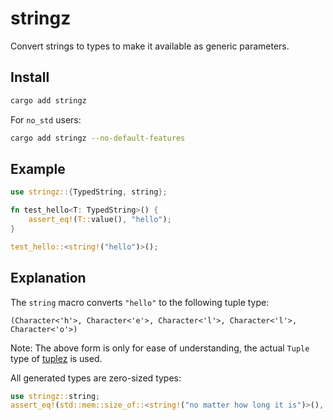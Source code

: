 # stringz

Convert strings to types to make it available as generic parameters.

## Install

```bash
cargo add stringz
```

For `no_std` users:

```bash
cargo add stringz --no-default-features 
```

## Example

```rust
use stringz::{TypedString, string};

fn test_hello<T: TypedString>() {
    assert_eq!(T::value(), "hello");
}

test_hello::<string!("hello")>();
```

## Explanation

The `string` macro converts `"hello"` to the following tuple type:

```text
(Character<'h'>, Character<'e'>, Character<'l'>, Character<'l'>, Character<'o'>)
```

Note: The above form is only for ease of understanding, the actual `Tuple` type of
[tuplez](https://docs.rs/tuplez) is used.

All generated types are zero-sized types:

```rust
use stringz::string;
assert_eq!(std::mem::size_of::<string!("no matter how long it is")>(), 0);
```
